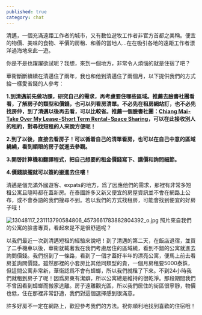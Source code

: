 ```yaml
---
published: true
category: chat
---
```

清邁，一個充滿遠距工作者的城市，又有數位遊牧工作者非官方首都之美稱。便宜的物價、美味的食物、平價的房租、和善的當地人…在在吸引各地的遠距工作者漂洋過海地來此一遊。

你是不是也躍躍欲試呢？我想，來到一個地方，非常令人煩惱的就是住宿了吧？

華衞斷斷續續在清邁住了兩年，我也和他到清邁住了兩個月，以下提供我們的方式給一樣愛省錢的人參考：

**1.到清邁前先做功課，研究自己的需求，再考慮要住哪些區域。推薦去臉書社團看看，了解房子的類型和價錢，也可以列看房清單。不必先在租房網站訂，也不必先找房仲，到了清邁以後再去看，可以比較省。推薦一個臉書社團：[Chiang Mai - Take Over My Lease - Short Term Rental - Space Sharing](https://www.facebook.com/groups/toml.chiangmai/)，可以在此接收別人的租約，對尋找短租的人來說方便呢！**

**2.到了以後，直接去看房子！可以循着自己的清單看房，也可以在自己中意的區域繞繞，看到順眼的房子就進去參觀。**

**3.開啓計算機和翻譯程式，把自己想要的租金價錢寫下、講價和詢問細節。**

**4.價錢談攏就可以簽約搬進去住嘍！**

清邁是個充滿外國遊客、expats的地方，爲了因應他們的需求，那裡有非常多短租公寓且隨時都在蓋新房。在泰國許多又新又便宜的房屋資訊並不會在網路上公布，或不會泰語的我們搜尋不到。若以我們的方式找租房，可能會找到便宜的好房子哦！

![13048117_231113790584806_4573661783882804392_o.jpg]({{site.baseurl}}/images/13048117_231113790584806_4573661783882804392_o.jpg)
照片來自我們的公寓的臉書專頁，看起來是不是很舒適呢？

以我們最近一次到清邁短租的經驗來說吧！到了清邁的第二天，在飯店退宿，並買了二手機車以後，華衞就載著我在我們考慮居住的區域繞，看到不錯的公寓就進去詢問價錢。我們拐到了一條路，看到了一個才蓋好半年的漂亮公寓，便馬上前去看房並詢問價錢。雖然那裡的小套房比其他同類型的貴，一個月房租要5000泰銖，但這間公寓非常新，華衞認爲不會有蟑螂，所以我們就租了下來。不到24小時我們就租到房子了呢！因爲房東有潔癖，所以公寓總是維持的很乾淨。那段期間我們不曾因看到蟑螂而搬家逃離。房子遠離觀光區，所以我們居住的街區很寧靜，物價也低，住在那裡非常舒適，我們對這個選擇感到很滿意。

許多好房不一定在網路上，歡迎參考我們的方法。祝你順利地找到喜歡的住宿哦！
